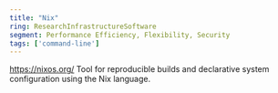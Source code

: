 ```yaml
---
title: "Nix"
ring: ResearchInfrastructureSoftware
segment: Performance Efficiency, Flexibility, Security
tags: ['command-line']
---
```

https://nixos.org/
Tool for reproducible builds and declarative system configuration using the Nix language.
